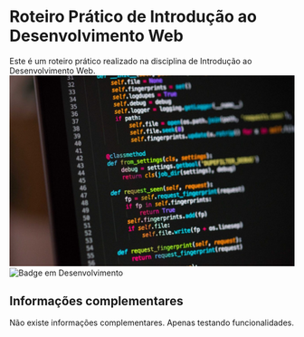 # Roteiro Prático de Introdução ao Desenvolvimento Web
 Este é um roteiro prático realizado na disciplina de Introdução ao Desenvolvimento Web.
![A imagem ilustrativa mostra uma tela de computador com códigos de programação](programacao-scaled.jpg)
![Badge em Desenvolvimento](http://img.shields.io/static/v1?label=STATUS&message=EM%20DESENVOLVIMENTO&color=GREEN&style=for-the-badge)
## Informações complementares
Não existe informações complementares. Apenas testando funcionalidades.
